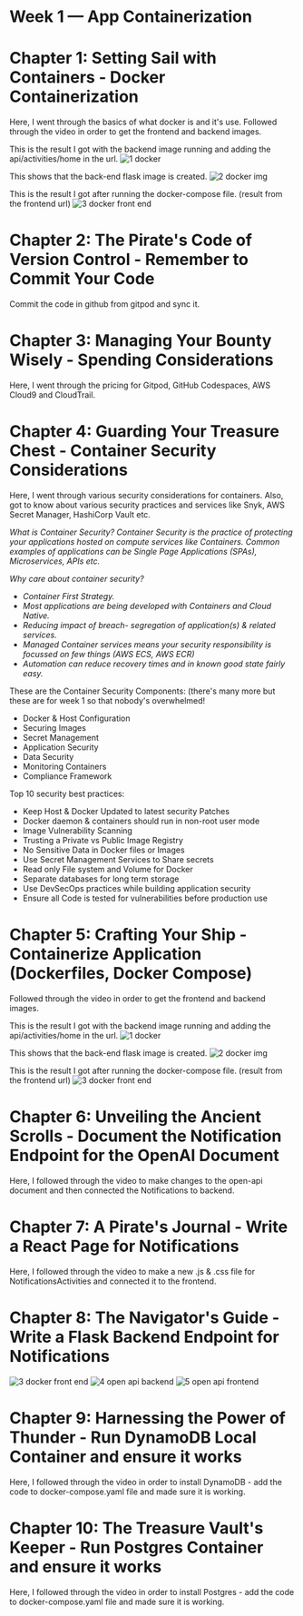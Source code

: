 # Week 1 — App Containerization

# Chapter 1: Setting Sail with Containers - Docker Containerization
Here, I went through the basics of what docker is and it's use. Followed through the video in order to get the frontend and backend images.

This is the result I got with the backend image running and adding the api/activities/home in the url.
![1 docker](https://github.com/stygian14/aws-bootcamp-cruddur-2023/assets/69624766/04ee953c-36a7-4503-ad13-a76738ead8cb)

This shows that the back-end flask image is created.
![2 docker img](https://github.com/stygian14/aws-bootcamp-cruddur-2023/assets/69624766/183c4e21-ec47-423d-9184-36948fe8fb76)

This is the result I got after running the docker-compose file. (result from the frontend url)
![3 docker front end](https://github.com/stygian14/aws-bootcamp-cruddur-2023/assets/69624766/2f023916-a1f4-47bb-ae55-edd2338a1b8f)

# Chapter 2: The Pirate's Code of Version Control - Remember to Commit Your Code
Commit the code in github from gitpod and sync it.

# Chapter 3: Managing Your Bounty Wisely - Spending Considerations
Here, I went through the pricing for Gitpod, GitHub Codespaces, AWS Cloud9 and CloudTrail.

# Chapter 4: Guarding Your Treasure Chest - Container Security Considerations
Here, I went through various security considerations for containers. Also, got to know about various security practices and services like Snyk, AWS Secret Manager, HashiCorp Vault etc.

*What is Container Security?*
*Container Security is the practice of protecting your applications hosted on compute services like Containers. Common examples of applications can be Single Page Applications (SPAs), Microservices, APIs etc.*

*Why care about container security?*
- *Container First Strategy.*
- *Most applications are being developed with Containers and Cloud Native.*
- *Reducing impact of breach- segregation of application(s) & related services.*
- *Managed Container services means your security responsibility is focussed on few things (AWS ECS, AWS ECR)*
- *Automation can reduce recovery times and in known good state fairly easy.*

These are the Container Security Components: (there's many more but these are for week 1 so that nobody's overwhelmed!
- Docker & Host Configuration
- Securing Images
- Secret Management
- Application Security
- Data Security
- Monitoring Containers
- Compliance Framework

Top 10 security best practices:
- Keep Host & Docker Updated to latest security Patches
- Docker daemon & containers should run in non-root user mode
- Image Vulnerability Scanning
- Trusting a Private vs Public Image Registry
- No Sensitive Data in Docker files or Images
- Use Secret Management Services to Share secrets
- Read only File system and Volume for Docker
- Separate databases for long term storage
- Use DevSecOps practices while building application security
- Ensure all Code is tested for vulnerabilities before production use



# Chapter 5: Crafting Your Ship - Containerize Application (Dockerfiles, Docker Compose)

Followed through the video in order to get the frontend and backend images.

This is the result I got with the backend image running and adding the api/activities/home in the url.
![1 docker](https://github.com/stygian14/aws-bootcamp-cruddur-2023/assets/69624766/04ee953c-36a7-4503-ad13-a76738ead8cb)

This shows that the back-end flask image is created.
![2 docker img](https://github.com/stygian14/aws-bootcamp-cruddur-2023/assets/69624766/183c4e21-ec47-423d-9184-36948fe8fb76)

This is the result I got after running the docker-compose file. (result from the frontend url)
![3 docker front end](https://github.com/stygian14/aws-bootcamp-cruddur-2023/assets/69624766/2f023916-a1f4-47bb-ae55-edd2338a1b8f)


# Chapter 6: Unveiling the Ancient Scrolls - Document the Notification Endpoint for the OpenAI Document
Here, I followed through the video to make changes to the open-api document and then connected the Notifications to backend.

# Chapter 7: A Pirate's Journal - Write a React Page for Notifications
Here, I followed through the video to make a new .js & .css file for NotificationsActivities and connected it to the frontend.

# Chapter 8: The Navigator's Guide - Write a Flask Backend Endpoint for Notifications
![3 docker front end](https://github.com/stygian14/aws-bootcamp-cruddur-2023/assets/69624766/9b15f74d-f7f3-43e9-8059-785b27fb5caa)
![4 open api backend](https://github.com/stygian14/aws-bootcamp-cruddur-2023/assets/69624766/35371f75-6735-4d7a-80f8-ff0fac5bbdb8)
![5 open api frontend](https://github.com/stygian14/aws-bootcamp-cruddur-2023/assets/69624766/8996664c-abf7-4c8a-9bc7-b584ecd54290)



# Chapter 9: Harnessing the Power of Thunder - Run DynamoDB Local Container and ensure it works

Here, I followed through the video in order to install DynamoDB - add the code to docker-compose.yaml file and made sure it is working.

# Chapter 10: The Treasure Vault's Keeper - Run Postgres Container and ensure it works

Here, I followed through the video in order to install Postgres - add the code to docker-compose.yaml file and made sure it is working.



